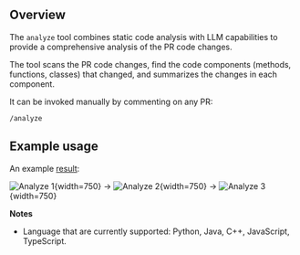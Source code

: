 ## Overview
The `analyze` tool combines static code analysis with LLM capabilities to provide a comprehensive analysis of the PR code changes.

The tool scans the PR code changes, find the code components (methods, functions, classes) that changed, and summarizes the changes in each component.

It can be invoked manually by commenting on any PR:
```
/analyze
```

## Example usage
An example [result](https://github.com/Codium-ai/pr-agent/pull/546#issuecomment-1868524805):

![Analyze 1](https://codium.ai/images/pr_agent/analyze_1.png){width=750}
&rarr;
![Analyze 2](https://codium.ai/images/pr_agent/analyze_2.png){width=750}
&rarr;
![Analyze 3](https://codium.ai/images/pr_agent/analyze_3.png){width=750}

**Notes**

- Language that are currently supported: Python, Java, C++, JavaScript, TypeScript.